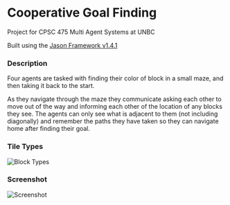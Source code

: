 # Cooperative Goal Finding
Project for CPSC 475 Multi Agent Systems at UNBC

Built using the [Jason Framework v1.4.1](http://jason.sourceforge.net/wp/)

### Description
Four agents are tasked with finding their color of block in a small maze, and then taking it back to the start.

As they navigate through the maze they communicate asking each other to move out of the way and informing each other of the location of any blocks they see. The agents can only see what is adjacent to them (not including diagonally) and remember the paths they have taken so they can navigate home after finding their goal.


### Tile Types

![Block Types](http://i.imgur.com/hv4Ib03.png "Block Types")

### Screenshot
![Screenshot](http://i.imgur.com/RWKawlJ.png "Screenshot")
